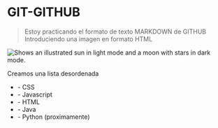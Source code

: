 # GIT-GITHUB
> Estoy practicando el formato de texto MARKDOWN de GITHUB
Introduciendo una imagen en formato HTML
<picture>
  <source media="(prefers-color-scheme: dark)" srcset="https://user-images.githubusercontent.com/25423296/163456776-7f95b81a-f1ed-45f7-b7ab-8fa810d529fa.png">
  <source media="(prefers-color-scheme: light)" srcset="https://user-images.githubusercontent.com/25423296/163456779-a8556205-d0a5-45e2-ac17-42d089e3c3f8.png">
  <img alt="Shows an illustrated sun in light mode and a moon with stars in dark mode." src="https://user-images.githubusercontent.com/25423296/163456779-a8556205-d0a5-45e2-ac17-42d089e3c3f8.png">
</picture>

<p>Creamos una lista desordenada</p>
<ul>
  <li>- CSS</li>
  <li>- Javascript</li>
  <li>- HTML</li>
  <li>- Java</li>
  <li>- Python (proximamente)</li>
</ul>
